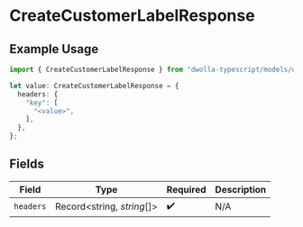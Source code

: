 # CreateCustomerLabelResponse

## Example Usage

```typescript
import { CreateCustomerLabelResponse } from "dwolla-typescript/models/operations";

let value: CreateCustomerLabelResponse = {
  headers: {
    "key": [
      "<value>",
    ],
  },
};
```

## Fields

| Field                      | Type                       | Required                   | Description                |
| -------------------------- | -------------------------- | -------------------------- | -------------------------- |
| `headers`                  | Record<string, *string*[]> | :heavy_check_mark:         | N/A                        |